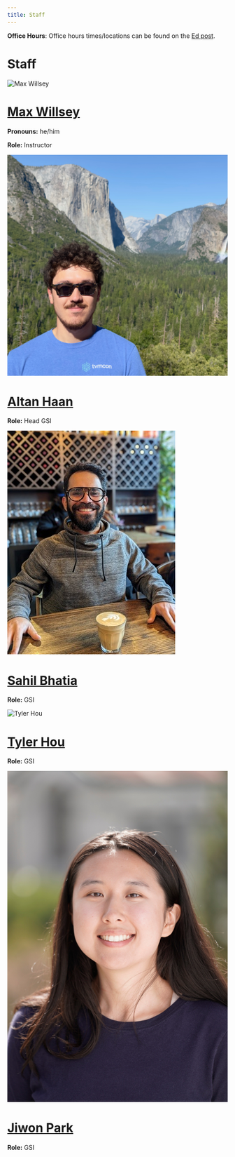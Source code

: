 ```yaml
---
title: Staff
---
```


**Office Hours**: 
Office hours times/locations can be found on the [Ed post](https://edstem.org/us/courses/74529/discussion/6049997).

# Staff

<div class="profiles">
<div class="profile">
    <img src="https://www.mwillsey.com/assets/max.jpg" alt="Max Willsey"/>
    <div>
        <h1> <a href="https://www.mwillsey.com/">Max Willsey</a> </h1>
        <p class="info"><b>Pronouns:</b> he/him</p>
        <p class="info"><b>Role:</b> Instructor</p>
    </div>
</div>

<div class="profile">
    <img src="/img/altan.jpeg" alt="Altan Haan"/>
    <div>
        <h1> <a href="">Altan Haan</a> </h1>
        <p class="info"><b>Role:</b> Head GSI</p>
    </div>
</div>

<div class="profile">
    <img src="/img/sahil.jpg" alt="Sahil Bhatia"/>
    <div>
        <h1> <a href="">Sahil Bhatia</a> </h1>
        <p class="info"><b>Role:</b> GSI</p>
    </div>
</div>

<div class="profile">
    <img src="" alt="Tyler Hou"/>
    <div>
        <h1> <a href="">Tyler Hou</a> </h1>
        <p class="info"><b>Role:</b> GSI</p>
    </div>
</div>

<div class="profile">
    <img src="/img/jiwon.JPG" alt="Jiwon Park"/>
    <div>
        <h1> <a href="">Jiwon Park</a> </h1>
        <p class="info"><b>Role:</b> GSI</p>
    </div>
</div>

</div>

